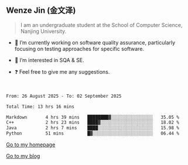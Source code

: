 ## Wenze Jin (金文泽)

> I am an undergraduate student at the School of Computer Science, Nanjing University.

- 🔭 I’m currently working on software quality assurance, particularly focusing on testing approaches for specific software.
  
- 🌱 I’m interested in SQA & SE.
  
- ❓ Feel free to give me any suggestions.  

<br>  

<!--START_SECTION:waka-->

```txt
From: 26 August 2025 - To: 02 September 2025

Total Time: 13 hrs 16 mins

Markdown       4 hrs 39 mins   ████████▓░░░░░░░░░░░░░░░░   35.05 %
C++            2 hrs 23 mins   ████▓░░░░░░░░░░░░░░░░░░░░   18.02 %
Java           2 hrs 7 mins    ████░░░░░░░░░░░░░░░░░░░░░   15.98 %
Python         51 mins         █▓░░░░░░░░░░░░░░░░░░░░░░░   06.44 %
```

<!--END_SECTION:waka-->

[Go to my homepage](https://wenzejin.github.io)

[Go to my blog](https://wenzejin.notion.site/Wenze-Jin-s-Blog-1635e9fa7b6d80b3adcedfacc74aa717?pvs=4)

